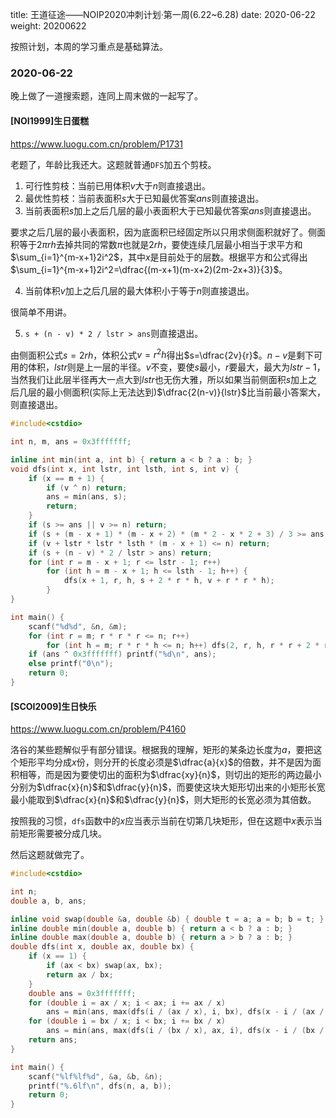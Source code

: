 title: 王道征途——NOIP2020冲刺计划·第一周(6.22~6.28)
date: 2020-06-22
weight: 20200622
<!--more-->
按照计划，本周的学习重点是基础算法。

### 2020-06-22
晚上做了一道搜索题，连同上周末做的一起写了。

#### [NOI1999]生日蛋糕
https://www.luogu.com.cn/problem/P1731

老题了，年龄比我还大。这题就普通$\texttt{DFS}$加五个剪枝。

1. 可行性剪枝：当前已用体积$v$大于$n$则直接退出。
2. 最优性剪枝：当前表面积$s$大于已知最优答案$ans$则直接退出。
3. 当前表面积$s$加上之后几层的最小表面积大于已知最优答案$ans$则直接退出。

要求之后几层的最小表面积，因为底面积已经固定所以只用求侧面积就好了。侧面积等于$2\pi rh$去掉共同的常数$\pi$也就是$2rh$，要使连续几层最小相当于求平方和$\sum_{i=1}^{m-x+1}2i^2$，其中$x$是目前处于的层数。根据平方和公式得出$\sum_{i=1}^{m-x+1}2i^2=\dfrac{(m-x+1)(m-x+2)(2m-2x+3)}{3}$。

4. 当前体积$v$加上之后几层的最大体积小于等于$n$则直接退出。

很简单不用讲。

5. `s + (n - v) * 2 / lstr > ans`则直接退出。

由侧面积公式$s=2rh$，体积公式$v=r^2h$得出$s=\dfrac{2v}{r}$。$n-v$是剩下可用的体积，$lstr$则是上一层的半径。$v$不变，要使$s$最小，$r$要最大，最大为$lstr-1$，当然我们让此层半径再大一点大到$lstr$也无伤大雅，所以如果当前侧面积$s$加上之后几层的最小侧面积(实际上无法达到)$\dfrac{2(n-v)}{lstr}$比当前最小答案大，则直接退出。

```cpp
#include<cstdio>

int n, m, ans = 0x3fffffff;

inline int min(int a, int b) { return a < b ? a : b; }
void dfs(int x, int lstr, int lsth, int s, int v) {
    if (x == m + 1) {
        if (v ^ n) return;
        ans = min(ans, s);
        return;
    }
    if (s >= ans || v >= n) return;
    if (s + (m - x + 1) * (m - x + 2) * (m * 2 - x * 2 + 3) / 3 >= ans) return;
    if (v + lstr * lstr * lsth * (m - x + 1) <= n) return;
    if (s + (n - v) * 2 / lstr > ans) return;
    for (int r = m - x + 1; r <= lstr - 1; r++)
        for (int h = m - x + 1; h <= lsth - 1; h++) {
            dfs(x + 1, r, h, s + 2 * r * h, v + r * r * h);
        }
}

int main() {
    scanf("%d%d", &n, &m);
    for (int r = m; r * r * r <= n; r++)
        for (int h = m; r * r * h <= n; h++) dfs(2, r, h, r * r + 2 * r * h, r * r * h);
    if (ans ^ 0x3fffffff) printf("%d\n", ans);
    else printf("0\n");
    return 0;
}
```

#### [SCOI2009]生日快乐
https://www.luogu.com.cn/problem/P4160

洛谷的某些题解似乎有部分错误。根据我的理解，矩形的某条边长度为$a$，要把这个矩形平均分成$x$份，则分开的长度必须是$\dfrac{a}{x}$的倍数，并不是因为面积相等，而是因为要使切出的面积为$\dfrac{xy}{n}$，则切出的矩形的两边最小分别为$\dfrac{x}{n}$和$\dfrac{y}{n}$，而要使这块大矩形切出来的小矩形长宽最小能取到$\dfrac{x}{n}$和$\dfrac{y}{n}$，则大矩形的长宽必须为其倍数。

按照我的习惯，$\texttt{dfs}$函数中的$x$应当表示当前在切第几块矩形，但在这题中$x$表示当前矩形需要被分成几块。

然后这题就做完了。

```cpp
#include<cstdio>

int n;
double a, b, ans;

inline void swap(double &a, double &b) { double t = a; a = b; b = t; }
inline double min(double a, double b) { return a < b ? a : b; }
inline double max(double a, double b) { return a > b ? a : b; }
double dfs(int x, double ax, double bx) {
    if (x == 1) {
        if (ax < bx) swap(ax, bx);
        return ax / bx;
    }
    double ans = 0x3fffffff;
    for (double i = ax / x; i < ax; i += ax / x)
        ans = min(ans, max(dfs(i / (ax / x), i, bx), dfs(x - i / (ax / x), ax - i, bx)));
    for (double i = bx / x; i < bx; i += bx / x)
        ans = min(ans, max(dfs(i / (bx / x), ax, i), dfs(x - i / (bx / x), ax, bx - i)));
    return ans;
}

int main() {
    scanf("%lf%lf%d", &a, &b, &n);
    printf("%.6lf\n", dfs(n, a, b));
    return 0;
}
```